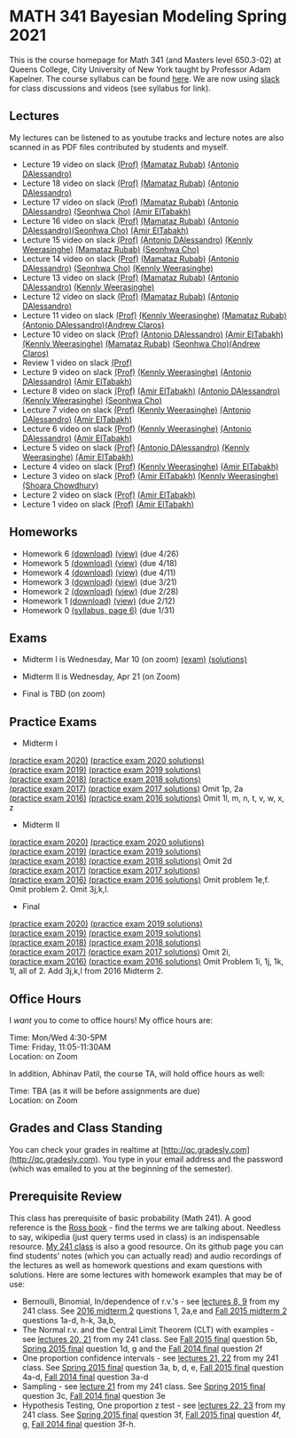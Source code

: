 # MATH 341 Bayesian Modeling Spring 2021

This is the course homepage for Math 341 (and Masters level 650.3-02) at Queens College, City University of New York taught by Professor Adam Kapelner. The course syllabus can be found [here](https://github.com/kapelner/QC_Math_341_Spring_2021/blob/master/syllabus/syllabus.pdf). We are now using [slack](https://slack.com/) for class discussions and videos (see syllabus for link).

## Lectures

My lectures can be listened to as youtube tracks and lecture notes are also scanned in as PDF files contributed by students and myself.

* Lecture 19 video on slack [(Prof)](https://github.com/kapelner/QC_Math_341_Spring_2021/blob/master/lectures/lec19kap.pdf) [(Mamataz Rubab)](https://github.com/rubab03/QC_Math_341_Spring_2021/blob/main/lectures/lec19rubab.pdf) [(Antonio DAlessandro)](https://github.com/adalessandro36/QC_Math_341_Spring_2021/blob/main/lectures/lec19dalessandro.pdf)
* Lecture 18 video on slack [(Prof)](https://github.com/kapelner/QC_Math_341_Spring_2021/blob/master/lectures/lec18kap.pdf) [(Mamataz Rubab)](https://github.com/rubab03/QC_Math_341_Spring_2021/blob/main/lectures/lec18rubab.pdf) [(Antonio DAlessandro)](https://github.com/adalessandro36/QC_Math_341_Spring_2021/blob/main/lectures/lec18dalessandro.pdf)
* Lecture 17 video on slack [(Prof)](https://github.com/kapelner/QC_Math_341_Spring_2021/blob/master/lectures/lec17kap.pdf) [(Mamataz Rubab)](https://github.com/rubab03/QC_Math_341_Spring_2021/blob/main/lectures/lec17rubab.pdf) [(Antonio DAlessandro)](https://github.com/adalessandro36/QC_Math_341_Spring_2021/blob/main/lectures/lec17dalessandro.pdf) [(Seonhwa Cho)](https://github.com/seonhwacho18/QC_Math_341_Spring_2021/blob/main/lectures/lec17cho.pdf) [(Amir ElTabakh)](https://github.com/sfnxboy/QC_Math_341_Spring_2021/blob/main/lectures/341_Lec17.pdf)
* Lecture 16 video on slack [(Prof)](https://github.com/kapelner/QC_Math_341_Spring_2021/blob/master/lectures/lec16kap.pdf) [(Mamataz Rubab)](https://github.com/rubab03/QC_Math_341_Spring_2021/blob/main/lectures/lec16rubab.pdf) [(Antonio DAlessandro)](https://github.com/adalessandro36/QC_Math_341_Spring_2021/blob/main/lectures/lec16dalessandro.pdf)[(Seonhwa Cho)](https://github.com/seonhwacho18/QC_Math_341_Spring_2021/blob/main/lectures/lec16cho.pdf) [(Amir ElTabakh)](https://github.com/sfnxboy/QC_Math_341_Spring_2021/blob/main/lectures/341_Lec16.pdf)
* Lecture 15 video on slack [(Prof)](https://github.com/kapelner/QC_Math_341_Spring_2021/blob/master/lectures/lec15kap.pdf) [(Antonio DAlessandro)](https://github.com/adalessandro36/QC_Math_341_Spring_2021/blob/main/lectures/lec15dalessandro.pdf) [(Kennly Weerasinghe)](https://github.com/wskennly/QC_Math_341_Spring_2021/blob/main/lectures/lec15weerasinghe.pdf) [(Mamataz Rubab)](https://github.com/rubab03/QC_Math_341_Spring_2021/blob/main/lectures/lec15rubab.pdf) [(Seonhwa Cho)](https://github.com/seonhwacho18/QC_Math_341_Spring_2021/blob/main/lectures/lec15cho.pdf)
* Lecture 14 video on slack [(Prof)](https://github.com/kapelner/QC_Math_341_Spring_2021/blob/master/lectures/lec14kap.pdf) [(Mamataz Rubab)](https://github.com/rubab03/QC_Math_341_Spring_2021/blob/main/lectures/lec14rubab.pdf) [(Antonio DAlessandro)](https://github.com/adalessandro36/QC_Math_341_Spring_2021/blob/main/lectures/lec14dalessandro.pdf) [(Seonhwa Cho)](https://github.com/seonhwacho18/QC_Math_341_Spring_2021/blob/main/lectures/lec14cho.pdf) [(Kennly Weerasinghe)](https://github.com/wskennly/QC_Math_341_Spring_2021/blob/main/lectures/lec14weerasinghe.pdf)
* Lecture 13 video on slack [(Prof)](https://github.com/kapelner/QC_Math_341_Spring_2021/blob/master/lectures/lec13kap.pdf) [(Mamataz Rubab)](https://github.com/rubab03/QC_Math_341_Spring_2021/blob/main/lectures/lec13rubab.pdf) [(Antonio DAlessandro)](https://github.com/adalessandro36/QC_Math_341_Spring_2021/blob/main/lectures/lec13dalessandro.pdf) [(Kennly Weerasinghe)](https://github.com/wskennly/QC_Math_341_Spring_2021/blob/main/lectures/lec13weerasinghe.pdf)
* Lecture 12 video on slack [(Prof)](https://github.com/kapelner/QC_Math_341_Spring_2021/blob/master/lectures/lec12kap.pdf) [(Mamataz Rubab)](https://github.com/rubab03/QC_Math_341_Spring_2021/blob/main/lectures/lec12rubab.pdf) [(Antonio DAlessandro)](https://github.com/adalessandro36/QC_Math_341_Spring_2021/blob/main/lectures/lec12dalessandro.pdf)
* Lecture 11 video on slack [(Prof)](https://github.com/kapelner/QC_Math_341_Spring_2021/blob/master/lectures/lec11kap.pdf) [(Kennly Weerasinghe)](https://github.com/wskennly/QC_Math_341_Spring_2021/blob/main/lectures/lec11weerasinghe.pdf) [(Mamataz Rubab)](https://github.com/rubab03/QC_Math_341_Spring_2021/blob/main/lectures/lec11rubab.pdf) [(Antonio DAlessandro)](https://github.com/adalessandro36/QC_Math_341_Spring_2021/blob/main/lectures/lec11dalessandro.pdf)[(Andrew Claros)](https://github.com/ajclaros/QC_Math_341_Spring_2021/blob/lec10lec11/lectures/lec11claros.pdf)
* Lecture 10 video on slack [(Prof)](https://github.com/kapelner/QC_Math_341_Spring_2021/blob/master/lectures/lec10kap.pdf) [(Antonio DAlessandro)](https://github.com/adalessandro36/QC_Math_341_Spring_2021/blob/main/lectures/lec10dalessandro.pdf) [(Amir ElTabakh)](https://github.com/sfnxboy/QC_Math_341_Spring_2021/blob/main/lectures/341_Lec10.pdf) [(Kennly Weerasinghe)](https://github.com/wskennly/QC_Math_341_Spring_2021/blob/main/lectures/lec10weerasinghe.pdf) [(Mamataz Rubab)](https://github.com/rubab03/QC_Math_341_Spring_2021/blob/main/lectures/lec10rubab.pdf) [(Seonhwa Cho)](https://github.com/seonhwacho18/QC_Math_341_Spring_2021/blob/main/lectures/lec10cho.pdf)[(Andrew Claros)](https://github.com/ajclaros/QC_Math_341_Spring_2021/blob/lec10lec11/lectures/lec10claros.pdf)
* Review 1 video on slack [(Prof)](https://github.com/kapelner/QC_Math_341_Spring_2021/blob/master/lectures/review1.pdf)
* Lecture 9 video on slack [(Prof)](https://github.com/kapelner/QC_Math_341_Spring_2021/blob/master/lectures/lec09kap.pdf) [(Kennly Weerasinghe)](https://github.com/wskennly/QC_Math_341_Spring_2021/blob/main/lectures/lec09weerasinghe.pdf) [(Antonio DAlessandro)](https://github.com/adalessandro36/QC_Math_341_Spring_2021/blob/main/lectures/lec09dalessandro.pdf) [(Amir ElTabakh)](https://github.com/sfnxboy/QC_Math_341_Spring_2021/blob/main/lectures/341_Lec_9.pdf)
* Lecture 8 video on slack [(Prof)](https://github.com/kapelner/QC_Math_341_Spring_2021/blob/master/lectures/lec08kap.pdf) [(Amir ElTabakh)](https://github.com/sfnxboy/QC_Math_341_Spring_2021/blob/main/lectures/341_Lec8.pdf) [(Antonio DAlessandro)](https://github.com/adalessandro36/QC_Math_341_Spring_2021/blob/main/lectures/lec08dalessandro.pdf) [(Kennly Weerasinghe)](https://github.com/wskennly/QC_Math_341_Spring_2021/blob/main/lectures/lec08weerasinghe.pdf) [(Seonhwa Cho)](https://github.com/seonhwacho18/QC_Math_341_Spring_2021/blob/main/lectures/lec08cho.pdf)
* Lecture 7 video on slack [(Prof)](https://github.com/kapelner/QC_Math_341_Spring_2021/blob/master/lectures/lec07kap.pdf) [(Kennly Weerasinghe)](https://github.com/wskennly/QC_Math_341_Spring_2021/blob/main/lectures/lec07weerasinghe.pdf) [(Antonio DAlessandro)](https://github.com/adalessandro36/QC_Math_341_Spring_2021/blob/main/lectures/lec07dalessandro.pdf) [(Amir ElTabakh)](https://github.com/sfnxboy/QC_Math_341_Spring_2021/blob/main/lectures/341_Lec7.pdf)
* Lecture 6 video on slack [(Prof)](https://github.com/kapelner/QC_Math_341_Spring_2021/blob/master/lectures/lec06kap.pdf) [(Kennly Weerasinghe)](https://github.com/wskennly/QC_Math_341_Spring_2021/blob/main/lectures/lec06weerasinghe.pdf) [(Antonio DAlessandro)](https://github.com/adalessandro36/QC_Math_341_Spring_2021/blob/main/lectures/lec06dalessandro.pdf) [(Amir ElTabakh)](https://github.com/sfnxboy/QC_Math_341_Spring_2021/blob/main/lectures/341_Lec6.pdf)
* Lecture 5 video on slack [(Prof)](https://github.com/kapelner/QC_Math_341_Spring_2021/blob/master/lectures/lec05kap.pdf) [(Antonio DAlessandro)](https://github.com/adalessandro36/QC_Math_341_Spring_2021/blob/main/lectures/lec05dalessandro.pdf) [(Kennly Weerasinghe)](https://github.com/wskennly/QC_Math_341_Spring_2021/blob/main/lectures/lec05weerasinghe.pdf) [(Amir ElTabakh)](https://github.com/sfnxboy/QC_Math_341_Spring_2021/blob/main/lectures/341_Lec5.pdf)
* Lecture 4 video on slack [(Prof)](https://github.com/kapelner/QC_Math_341_Spring_2021/blob/master/lectures/lec04kap.pdf) [(Kennly Weerasinghe)](https://github.com/wskennly/QC_Math_341_Spring_2021/blob/main/lectures/lec04weerasinghe.pdf) [(Amir ElTabakh)](https://github.com/sfnxboy/QC_Math_341_Spring_2021/blob/main/lectures/341_lec04ElTabakh.pdf)
* Lecture 3 video on slack [(Prof)](https://github.com/kapelner/QC_Math_341_Spring_2021/blob/master/lectures/lec03kap.pdf) [(Amir ElTabakh)](https://github.com/sfnxboy/QC_Math_341_Spring_2021/blob/main/lectures/lec03ElTabakh.pdf) [(Kennly Weerasinghe)](https://github.com/shoarachow/QC_Math_341_Spring_2021/blob/main/lectures/lect3.pdf)  [(Shoara Chowdhury)](https://github.com/sfnxboy/QC_Math_341_Spring_2021/blob/main/lectures/lec03ElTabakh.pdf)
* Lecture 2 video on slack [(Prof)](https://github.com/kapelner/QC_Math_341_Spring_2021/blob/master/lectures/lec02kap.pdf) [(Amir ElTabakh)](https://github.com/sfnxboy/QC_Math_341_Spring_2021/blob/main/lectures/lec02ElTabakh.pdf)
* Lecture 1 video on slack [(Prof)](https://github.com/kapelner/QC_Math_341_Spring_2021/blob/master/lectures/lec01kap.pdf) [(Amir ElTabakh)](https://github.com/sfnxboy/QC_Math_341_Spring_2021/blob/main/lectures/lec01ElTabakh.pdf)


## Homeworks

<!--
* Homework 8 [(download)](https://github.com/kapelner/QC_Math_341_Spring_2021/blob/master/homeworks/hw08/hw08.pdf?raw=true) [(view)](https://github.com/kapelner/QC_Math_341_Spring_2021/blob/master/homeworks/hw08/hw08.pdf) (due 5/19)
* Homework 7 [(download)](https://github.com/kapelner/QC_Math_341_Spring_2021/blob/master/homeworks/hw07/hw07.pdf?raw=true) [(view)](https://github.com/kapelner/QC_Math_341_Spring_2021/blob/master/homeworks/hw07/hw07.pdf) (due 5/8)-->
* Homework 6 [(download)](https://github.com/kapelner/QC_Math_341_Spring_2021/blob/master/homeworks/hw06/hw06.pdf?raw=true) [(view)](https://github.com/kapelner/QC_Math_341_Spring_2021/blob/master/homeworks/hw06/hw06.pdf) (due 4/26)
* Homework 5 [(download)](https://github.com/kapelner/QC_Math_341_Spring_2021/blob/master/homeworks/hw05/hw05.pdf?raw=true) [(view)](https://github.com/kapelner/QC_Math_341_Spring_2021/blob/master/homeworks/hw05/hw05.pdf) (due 4/18)
* Homework 4 [(download)](https://github.com/kapelner/QC_Math_341_Spring_2021/blob/master/homeworks/hw04/hw04.pdf?raw=true) [(view)](https://github.com/kapelner/QC_Math_341_Spring_2021/blob/master/homeworks/hw04/hw04.pdf) (due 4/11)
* Homework 3 [(download)](https://github.com/kapelner/QC_Math_341_Spring_2021/blob/master/homeworks/hw03/hw03.pdf?raw=true) [(view)](https://github.com/kapelner/QC_Math_341_Spring_2021/blob/master/homeworks/hw03/hw03.pdf) (due 3/21)
* Homework 2 [(download)](https://github.com/kapelner/QC_Math_341_Spring_2021/blob/master/homeworks/hw02/hw02.pdf?raw=true) [(view)](https://github.com/kapelner/QC_Math_341_Spring_2021/blob/master/homeworks/hw02/hw02.pdf) (due 2/28)
* Homework 1 [(download)](https://github.com/kapelner/QC_Math_341_Spring_2021/blob/master/homeworks/hw01/hw01.pdf?raw=true) [(view)](https://github.com/kapelner/QC_Math_341_Spring_2021/blob/master/homeworks/hw01/hw01.pdf) (due 2/12)
* Homework 0 [(syllabus, page 6)](https://github.com/kapelner/QC_Math_341_Spring_2021/blob/master/syllabus/syllabus.pdf?raw=true) (due 1/31)


## Exams

* Midterm I is Wednesday, Mar 10 (on zoom) [(exam)](https://github.com/kapelner/QC_Math_341_Spring_2021/blob/master/exams/midterm1/midterm1.pdf) [(solutions)](https://github.com/kapelner/QC_Math_341_Spring_2021/blob/master/exams/midterm1/midterm1_solutions.pdf)

* Midterm II is Wednesday, Apr 21 (on Zoom)

* Final is TBD (on zoom)

## Practice Exams

* Midterm I

[(practice exam 2020)](https://github.com/kapelner/QC_Math_341_Spring_2020/blob/master/exams/midterm1/midterm1.pdf) [(practice exam 2020 solutions)](https://github.com/kapelner/QC_Math_341_Spring_2020/blob/master/exams/midterm1/midterm1_solutions.pdf)\
[(practice exam 2019)](https://github.com/kapelner/QC_Math_341_Spring_2019/blob/master/exams/midterm1/midterm1.pdf) [(practice exam 2019 solutions)](https://github.com/kapelner/QC_Math_341_Spring_2019/blob/master/exams/midterm1/midterm1_solutions.pdf)\
[(practice exam 2018)](https://github.com/kapelner/QC_Math_341_Spring_2018/blob/master/exams/midterm1/midterm1.pdf) [(practice exam 2018 solutions)](https://github.com/kapelner/QC_Math_341_Spring_2018/blob/master/exams/midterm1/midterm1_solutions.pdf)\
[(practice exam 2017)](https://github.com/kapelner/QC_Math_341_Spring_2017/blob/master/exams/midterm1/midterm1.pdf) [(practice exam 2017 solutions)](https://github.com/kapelner/QC_Math_341_Spring_2017/blob/master/exams/midterm1/midterm1_solutions.pdf) Omit 1p, 2a\
[(practice exam 2016)](https://github.com/kapelner/QC_Math_390.03-02_Spr_2016/blob/master/exams/midterm1/midterm1.pdf) [(practice exam 2016 solutions)](https://github.com/kapelner/QC_Math_390.03-02_Spr_2016/blob/master/exams/midterm1/midterm1_solutions.pdf) Omit 1l, m, n, t, v, w, x, z

* Midterm II

[(practice exam 2020)](https://github.com/kapelner/QC_Math_341_Spring_2020/blob/master/exams/midterm2/midterm2.pdf) [(practice exam 2020 solutions)](https://github.com/kapelner/QC_Math_341_Spring_2020/blob/master/exams/midterm2/midterm2_solutions.pdf)\
[(practice exam 2019)](https://github.com/kapelner/QC_Math_341_Spring_2019/blob/master/exams/midterm2/midterm2.pdf) [(practice exam 2019 solutions)](https://github.com/kapelner/QC_Math_341_Spring_2019/blob/master/exams/midterm2/midterm2_solutions.pdf)\
[(practice exam 2018)](https://github.com/kapelner/QC_Math_341_Spring_2018/blob/master/exams/midterm2/midterm2.pdf) [(practice exam 2018 solutions)](https://github.com/kapelner/QC_Math_341_Spring_2018/blob/master/exams/midterm2/midterm2_solutions.pdf) Omit 2d\
[(practice exam 2017)](https://github.com/kapelner/QC_Math_341_Spring_2017/blob/master/exams/midterm2/midterm2.pdf) [(practice exam 2017 solutions)](https://github.com/kapelner/QC_Math_341_Spring_2017/blob/master/exams/midterm2/midterm2_solutions.pdf)\
[(practice exam 2016)](https://github.com/kapelner/QC_Math_390.03-02_Spr_2016/blob/master/exams/midterm2/midterm2.pdf) [(practice exam 2016 solutions)](https://github.com/kapelner/QC_Math_390.03-02_Spr_2016/blob/master/exams/midterm2/midterm2_solutions.pdf) Omit problem 1e,f. Omit problem 2. Omit 3j,k,l.

* Final

[(practice exam 2020)](https://github.com/kapelner/QC_Math_341_Spring_2020/blob/master/exams/final/final.pdf) [(practice exam 2019 solutions)](https://github.com/kapelner/QC_Math_341_Spring_2020/blob/master/exams/final/final_solutions.pdf)\
[(practice exam 2019)](https://github.com/kapelner/QC_Math_341_Spring_2019/blob/master/exams/final/final.pdf) [(practice exam 2019 solutions)](https://github.com/kapelner/QC_Math_341_Spring_2019/blob/master/exams/final/final_solutions.pdf)\
[(practice exam 2018)](https://github.com/kapelner/QC_Math_341_Spring_2018/blob/master/exams/final/final.pdf) [(practice exam 2018 solutions)](https://github.com/kapelner/QC_Math_341_Spring_2018/blob/master/exams/final/final_solutions.pdf)\
[(practice exam 2017)](https://github.com/kapelner/QC_Math_341_Spring_2017/blob/master/exams/final/final.pdf) [(practice exam 2017 solutions)](https://github.com/kapelner/QC_Math_341_Spring_2017/blob/master/exams/final/final_solutions.pdf) Omit 2i, \
[(practice exam 2016)](https://github.com/kapelner/QC_Math_390.03-02_Spr_2016/blob/master/exams/final/final.pdf) [(practice exam 2016 solutions)](https://github.com/kapelner/QC_Math_390.03-02_Spr_2016/blob/master/exams/final/final_solutions.pdf) Omit Problem 1i, 1j, 1k, 1l, all of 2. Add 3j,k,l from 2016 Midterm 2.

## Office Hours

I *want* you to come to office hours! My office hours are:

Time: Mon/Wed 4:30-5PM\
Time: Friday, 11:05-11:30AM\
Location: on Zoom

In addition, Abhinav Patil, the course TA, will hold office hours as well:

Time: TBA (as it will be before assignments are due)\
Location: on Zoom

## Grades and Class Standing

You can check your grades in realtime at [http://qc.gradesly.com](http://qc.gradesly.com). You type in your email address and the password (which was emailed to you at the beginning of the semester).


## Prerequisite Review

This class has prerequisite of basic probability (Math 241). A good reference is the [Ross book](https://www.amazon.com/First-Course-Probability-6th/dp/0130338516/ref=sr_1_6?ie=UTF8&qid=1504062810&sr=8-6&keywords=probability+ross) - find the terms we are talking about. Needless to say, wikipedia (just query terms used in class) is an indispensable resource. [My 241 class](https://github.com/kapelner/QC_Math_241_Fall_2016) is also a good resource. On its github page you can find students' notes (which you can actually read) and audio recordings of the lectures as well as homework questions and exam questions with solutions. Here are some lectures with homework examples that may be of use:

* Bernoulli, Binomial, In/dependence of r.v.'s - see [lectures 8, 9](https://github.com/kapelner/QC_Math_241_Fall_2016) from my 241 class. See [2016 midterm 2](https://github.com/kapelner/QC_Math_241_Fall_2016/blob/master/exams/midterm2/midterm2_solutions.pdf) questions 1, 2a,e and [Fall 2015 midterm 2](https://github.com/kapelner/QC_Math_241_Fall_2015/blob/master/exams/midterm2/midterm2_solutions.pdf) questions 1a-d, h-k, 3a,b, 
* The Normal r.v. and the Central Limit Theorem (CLT) with examples - see [lectures 20, 21](https://github.com/kapelner/QC_Math_241_Fall_2016) from my 241 class. See [Fall 2015 final](https://github.com/kapelner/QC_Math_241_Fall_2015/blob/master/exams/midterm2/midterm2_solutions.pdf) question 5b, [Spring 2015 final](https://github.com/kapelner/QC_Math_241_Spring_2015/blob/master/exams/final/final_solutions.pdf) question 1d, g and the [Fall 2014 final](https://github.com/kapelner/QC_Math_241_Fall_2014_15/blob/master/exams/final/final_solutions.pdf) question 2f
* One proportion confidence intervals - see [lectures 21, 22](https://github.com/kapelner/QC_Math_241_Fall_2016) from my 241 class. See [Spring 2015 final](https://github.com/kapelner/QC_Math_241_Spring_2015/blob/master/exams/final/final_solutions.pdf) question 3a, b, d, e, [Fall 2015 final](https://github.com/kapelner/QC_Math_241_Fall_2015/blob/master/exams/midterm2/midterm2_solutions.pdf) question 4a-d, [Fall 2014 final](https://github.com/kapelner/QC_Math_241_Fall_2014_15/blob/master/exams/final/final_solutions.pdf) question 3a-d
* Sampling - see [lecture 21](https://github.com/kapelner/QC_Math_241_Fall_2016) from my 241 class. See [Spring 2015 final](https://github.com/kapelner/QC_Math_241_Spring_2015/blob/master/exams/final/final_solutions.pdf) question 3c, [Fall 2014 final](https://github.com/kapelner/QC_Math_241_Fall_2014_15/blob/master/exams/final/final_solutions.pdf) question 3e
* Hypothesis Testing, One proportion z test - see [lectures 22, 23](https://github.com/kapelner/QC_Math_241_Fall_2016) from my 241 class. See [Spring 2015 final](https://github.com/kapelner/QC_Math_241_Spring_2015/blob/master/exams/final/final_solutions.pdf) question 3f, [Fall 2015 final](https://github.com/kapelner/QC_Math_241_Fall_2015/blob/master/exams/midterm2/midterm2_solutions.pdf) question 4f, g, [Fall 2014 final](https://github.com/kapelner/QC_Math_241_Fall_2014_15/blob/master/exams/final/final_solutions.pdf) question 3f-h.
